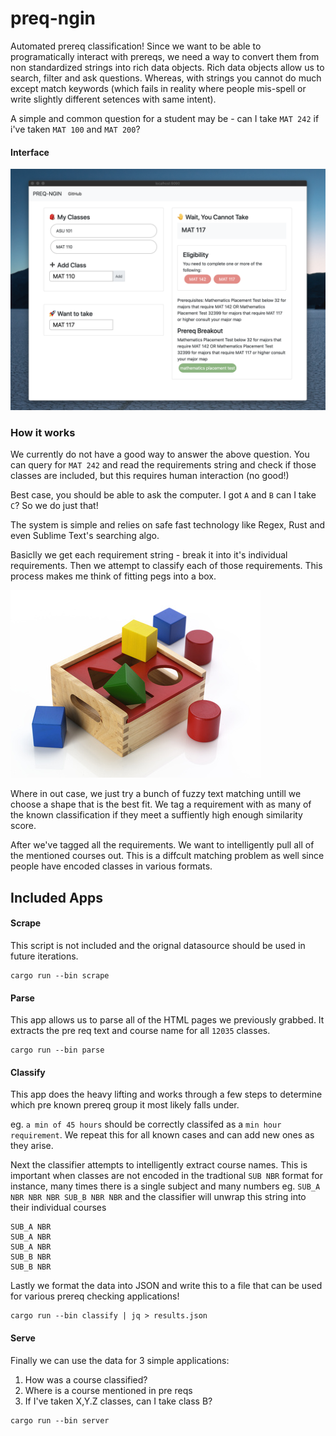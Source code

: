 # preq-ngin

Automated prereq classification! Since we want to be able to programatically interact with prereqs, we need a way to convert them from non standardized strings into rich data objects. Rich data objects allow us to search, filter and ask questions. Whereas, with strings you cannot do much except match keywords (which fails in reality where people mis-spell or write slightly different setences with same intent).

A simple and common question for a student may be - can I take `MAT 242` if i've taken `MAT 100` and `MAT 200`? 

#### Interface

![image](https://raw.githubusercontent.com/drbh/preq-ngin/master/images/interface.png)

### How it works

We currently do not have a good way to answer the above question. You can query for `MAT 242` and read the requirements string and check if those classes are included, but this requires human interaction (no good!)

Best case, you should be able to ask the computer. I got `A` and `B` can I take `C`? So we do just that! 

The system is simple and relies on safe fast technology like Regex, Rust and even Sublime Text's searching algo. 

Basiclly we get each requirement string -  break it into it's individual requirements. Then we attempt to classify each of those requirements. This process makes me think of fitting pegs into a box. 

![fitting](https://raw.githubusercontent.com/drbh/preq-ngin/master/images/square-peg.jpg)

Where in out case, we just try a bunch of fuzzy text matching untill we choose a shape that is the best fit. We tag a requirement with as many of the known classification if they meet a suffiently high enough similarity score.

After we've tagged all the requirements. We want to intelligently pull all of the mentioned courses out. This is a diffcult matching problem as well since people have encoded classes in various formats. 

## Included Apps

#### Scrape
This script is not included and the orignal datasource should be used in future iterations.
```
cargo run --bin scrape
```

#### Parse
This app allows us to parse all of the HTML pages we previously grabbed. It extracts the pre req text and course name for all `12035` classes. 
```
cargo run --bin parse
```

#### Classify
This app does the heavy lifting and works through a few steps to determine which pre known prereq group it most likely falls under. 

eg. `a min of 45 hours` should be correctly classifed as a `min hour requirement`. We repeat this for all known cases and can add new ones as they arise.  

Next the classifier attempts to intelligently extract course names. This is important when classes are not encoded in the tradtional `SUB NBR` format for instance, many times there is a single subject and many numbers eg. `SUB_A NBR NBR NBR SUB_B NBR NBR` and the classifier will unwrap this string into their individual courses 
```
SUB_A NBR
SUB_A NBR
SUB_A NBR
SUB_B NBR
SUB_B NBR
```

Lastly we format the data into JSON and write this to a file that can be used for various prereq checking applications!

```
cargo run --bin classify | jq > results.json 
```

#### Serve

Finally we can use the data for 3 simple applications:

1. How was a course classified?
2. Where is a course mentioned in pre reqs
3. If I've taken X,Y.Z classes, can I take class B?

```
cargo run --bin server
```


